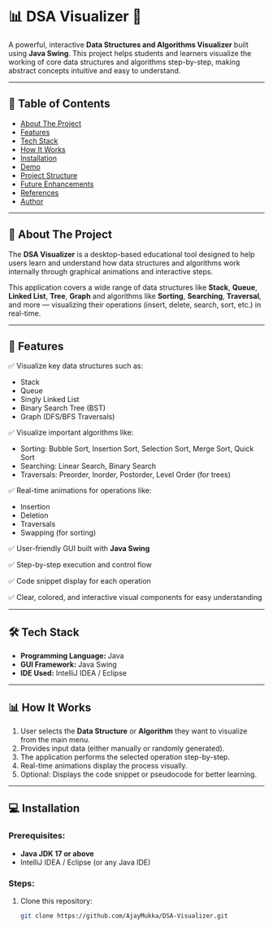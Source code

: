 # 📊 DSA Visualizer 🚀

A powerful, interactive **Data Structures and Algorithms Visualizer** built using **Java Swing**. This project helps students and learners visualize the working of core data structures and algorithms step-by-step, making abstract concepts intuitive and easy to understand.

---

## 📌 Table of Contents

- [About The Project](#about-the-project)
- [Features](#features)
- [Tech Stack](#tech-stack)
- [How It Works](#how-it-works)
- [Installation](#installation)
- [Demo](#demo)
- [Project Structure](#project-structure)
- [Future Enhancements](#future-enhancements)
- [References](#references)
- [Author](#author)

---

## 📖 About The Project

The **DSA Visualizer** is a desktop-based educational tool designed to help users learn and understand how data structures and algorithms work internally through graphical animations and interactive steps.

This application covers a wide range of data structures like **Stack**, **Queue**, **Linked List**, **Tree**, **Graph** and algorithms like **Sorting**, **Searching**, **Traversal**, and more — visualizing their operations (insert, delete, search, sort, etc.) in real-time.

---

## 🎯 Features

✅ Visualize key data structures such as:
- Stack
- Queue
- Singly Linked List
- Binary Search Tree (BST)
- Graph (DFS/BFS Traversals)

✅ Visualize important algorithms like:
- Sorting: Bubble Sort, Insertion Sort, Selection Sort, Merge Sort, Quick Sort
- Searching: Linear Search, Binary Search
- Traversals: Preorder, Inorder, Postorder, Level Order (for trees)

✅ Real-time animations for operations like:
- Insertion
- Deletion
- Traversals
- Swapping (for sorting)

✅ User-friendly GUI built with **Java Swing**

✅ Step-by-step execution and control flow

✅ Code snippet display for each operation

✅ Clear, colored, and interactive visual components for easy understanding

---

## 🛠️ Tech Stack

- **Programming Language:** Java  
- **GUI Framework:** Java Swing  
- **IDE Used:** IntelliJ IDEA / Eclipse  

---

## 📊 How It Works

1. User selects the **Data Structure** or **Algorithm** they want to visualize from the main menu.
2. Provides input data (either manually or randomly generated).
3. The application performs the selected operation step-by-step.
4. Real-time animations display the process visually.
5. Optional: Displays the code snippet or pseudocode for better learning.

---

## 💻 Installation

### Prerequisites:
- **Java JDK 17 or above**
- IntelliJ IDEA / Eclipse (or any Java IDE)

### Steps:
1. Clone this repository:
   ```bash
   git clone https://github.com/AjayMukka/DSA-Visualizer.git
